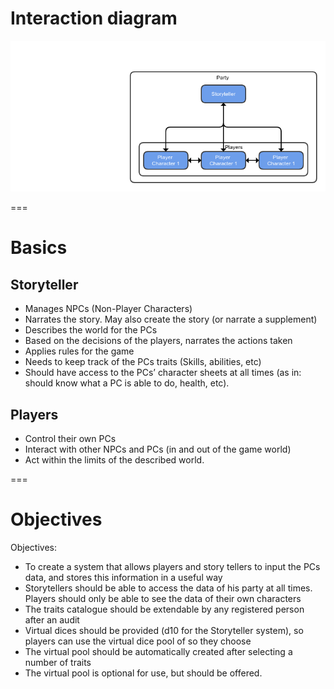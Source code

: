 # Interaction diagram

![alt diagram-0](https://github.com/RemiksAskani/STS-control/blob/master/assets/diagram-0.png)

===

# Basics

## Storyteller

* Manages NPCs (Non-Player Characters)
* Narrates the story. May also create the story (or narrate a supplement)
* Describes the world for the PCs
* Based on the decisions of the players, narrates the actions taken
* Applies rules for the game
* Needs to keep track of the PCs traits (Skills, abilities, etc)
* Should have access to the PCs’ character sheets at all times (as in: should know what a PC is able to do, health, etc).

## Players

* Control their own PCs
* Interact with other NPCs and PCs (in and out of the game world)
* Act within the limits of the described world.

===

# Objectives

Objectives:

* To create a system that allows players and story tellers to input the PCs data, and stores this information in a useful way
* Storytellers should be able to access the data of his party at all times. Players should only be able to see the data of their own characters
* The traits catalogue should be extendable by any registered person after an audit
* Virtual dices should be provided (d10 for the Storyteller system), so players can use the virtual dice pool of so they choose
* The virtual pool should be automatically created after selecting a number of traits
* The virtual pool is optional for use, but should be offered.
